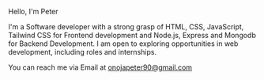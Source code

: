 Hello, I'm Peter

I'm a Software developer with a strong grasp of HTML, CSS, JavaScript, Tailwind CSS for Frontend development and Node.js, Express and Mongodb for Backend Development.
I am open to exploring opportunities in  web development, including roles and internships.

You can reach me via Email at onojapeter90@gmail.com
